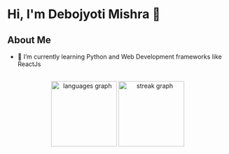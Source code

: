 # Hi, I'm Debojyoti Mishra 👋

<!--
**DebojyotiMishra/DebojyotiMishra** is a ✨ _special_ ✨ repository because its `README.md` (this file) appears on your GitHub profile.

Here are some ideas to get you started:

- 🔭 I’m currently working on ...
- 🌱 I’m currently learning ...
- 👯 I’m looking to collaborate on ...
- 🤔 I’m looking for help with ...
- 💬 Ask me about ...
- 📫 How to reach me: ...
- 😄 Pronouns: ...
- ⚡ Fun fact: ...
-->

## About Me
- 🌱 I’m currently learning Python and Web Development frameworks like ReactJs

<br clear="both">

<div align="center">
  <img src="https://github-readme-stats.vercel.app/api/top-langs?username=DebojyotiMishra&locale=en&hide_title=false&layout=compact&card_width=320&langs_count=6&theme=github_dark&hide_border=true&order=2" height="150" alt="languages graph" />
  <img src="https://streak-stats.demolab.com?user=DebojyotiMishra&locale=en&mode=daily&theme=github_dark&hide_border=true&border_radius=7&date_format=j%20M%5B%20Y%5D&order=3" height="150" alt="streak graph"  />
</div>

###
